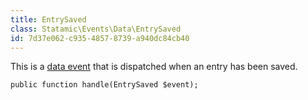 ```yaml
---
title: EntrySaved
class: Statamic\Events\Data\EntrySaved
id: 7d37e062-c935-4857-8739-a940dc84cb40
---
```

This is a [data event](/addons/events/#data-events) that is dispatched when an entry has been saved.

```
public function handle(EntrySaved $event);
```
